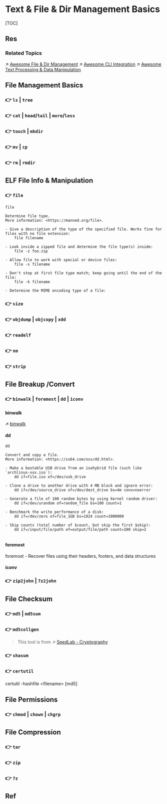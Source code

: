 # Text & File & Dir Management Basics

[TOC]



## Res
### Related Topics
↗ [Awesome File & Dir Management](../../../../🧰%20Generic%20Tools%20&%20Projects/🕶️%20Awesome%20List/📌%20Awesome%20Open%20Source%20CLI%20Software/Awesome%20File%20&%20Dir%20Management.md)
↗ [Awesome CLI Integration](../../../../🧰%20Generic%20Tools%20&%20Projects/🕶️%20Awesome%20List/📌%20Awesome%20Open%20Source%20CLI%20Software/Awesome%20CLI%20Integration.md)
↗ [Awesome Text Processing & Data Manipulation](../../../../🧰%20Generic%20Tools%20&%20Projects/🕶️%20Awesome%20List/📌%20Awesome%20Open%20Source%20CLI%20Software/Awesome%20Text%20Processing%20&%20Data%20Manipulation.md)



## File Management Basics
### 👉 `ls` | `tree`


### 👉 `cat` | `head`/`tail` | `more`/`less`


### 👉 `touch` | `mkdir`


### 👉 `mv` | `cp`

[linux复制指定目录下的全部文件到另一个目录中，linux cp 文件夹]: https://www.cnblogs.com/zdz8207/p/linux-cp-dir.html


### 👉 `rm` | `rmdir`



## ELF File Info & Manipulation
### 👉 `file` 
```shell
file

Determine file type.
More information: <https://manned.org/file>.

- Give a description of the type of the specified file. Works fine for files with no file extension:
    file filename

- Look inside a zipped file and determine the file type(s) inside:
    file -z foo.zip

- Allow file to work with special or device files:
    file -s filename

- Don't stop at first file type match; keep going until the end of the file:
    file -k filename

- Determine the MIME encoding type of a file:
```

### 👉 `size`


### 👉 `objdump` | `objcopy` | `xdd`


### 👉 `readelf`


### 👉 `nm`


### 👉 `strip`



## File Breakup /Convert
### 👉 `binwalk` | `foremost` | `dd` | `iconv`
#### binwalk
↗ [binwalk](../../../../../CyberSecurity/☠️%20Kill%20Chain/Software%20Analysis%20Tools/⛰️%20Static%20Binary%20Analysis%20&%20SCA%20Tools/binwalk.md)
#### dd
```shell
dd

Convert and copy a file.
More information: <https://ss64.com/osx/dd.html>.

- Make a bootable USB drive from an isohybrid file (such like `archlinux-xxx.iso`):
    dd if=file.iso of=/dev/usb_drive

- Clone a drive to another drive with 4 MB block and ignore error:
    dd if=/dev/source_drive of=/dev/dest_drive bs=4m conv=noerror

- Generate a file of 100 random bytes by using kernel random driver:
    dd if=/dev/urandom of=random_file bs=100 count=1

- Benchmark the write performance of a disk:
    dd if=/dev/zero of=file_1GB bs=1024 count=1000000
    
- Skip counts (total number of $count, but skip the first $skip):
	dd if=/input/file/path of=output/file/path count=100 skip=2
	
```

[Linux 创建指定大小的文件]: https://www.cnblogs.com/guanghe/p/8908814.html
[👍 https://manpages.debian.org/testing/coreutils/dd.1.en.html]: https://manpages.debian.org/testing/coreutils/dd.1.en.html
#### foremost
foremost - Recover files using their headers, footers, and data structures
#### iconv


### 👉 `zip2john` | `7z2john`



## File Checksum
### 👉 `md5` | `md5sum`


### 👉 `md5collgen`
> This tool is from ↗ [SeedLab - Cryptography](../../../../../CyberSecurity/☠️%20Kill%20Chain/🎯%20Cyber%20Ranges%20&%20Labs/🧪%20Security%20Labs/SEED%20Project/SeedLab%20-%20Cryptography.md#👉%20MD5%20Collision%20Attack%20Lab)


### 👉 `shasum`


### 👉 `certutil`
certutil -hashfile \<filename\> [md5]



## File Permissions
### 👉 `chmod` | `chown` | `chgrp`



## File Compression
### 👉 `tar`


[Quick Benchmark: Gzip vs Bzip2 vs LZMA vs XZ vs LZ4 vs LZO]: https://catchchallenger.first-world.info/wiki/Quick_Benchmark:_Gzip_vs_Bzip2_vs_LZMA_vs_XZ_vs_LZ4_vs_LZO

[tar压缩解压缩命令详解]: https://www.cnblogs.com/jyaray/archive/2011/04/30/2033362.html


### 👉 `zip`


### 👉 `7z`



## Ref
[👍 Linux Cygwin知识库（二）：目录、文件及基本操作]: https://silaoa.github.io/2019/2019-05-04-Linux%20Cygwin知识库（二）：目录、文件及基本操作.html
